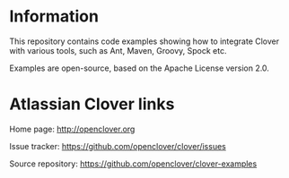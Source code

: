 Information
======================

This repository contains code examples showing how to integrate Clover with various tools, 
such as Ant, Maven, Groovy, Spock etc. 

Examples are open-source, based on the Apache License version 2.0. 

Atlassian Clover links
======================

Home page: http://openclover.org

Issue tracker: https://github.com/openclover/clover/issues

Source repository: https://github.com/openclover/clover-examples

